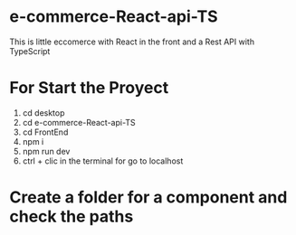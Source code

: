 # e-commerce-React-api-TS
This is  little eccomerce with React in the front and a Rest API with TypeScript
# For Start the Proyect
1. cd desktop
2. cd e-commerce-React-api-TS
3. cd FrontEnd
4. npm i
5. npm run dev
6. ctrl + clic in the terminal for go to localhost

# Create a folder for a component and check the paths
